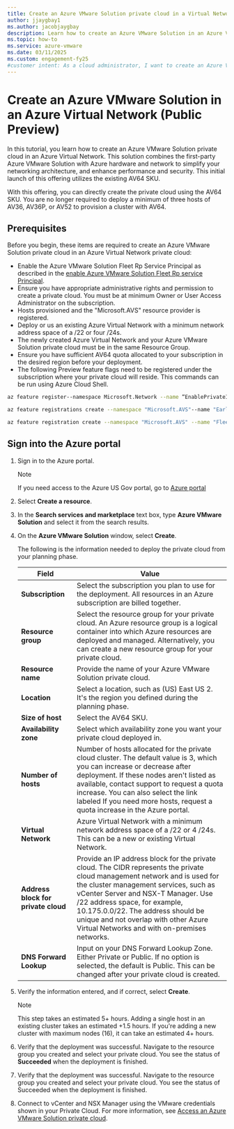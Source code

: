 ```yaml
---
title: Create an Azure VMware Solution private cloud in a Virtual Network (Public Preview)
author: jjaygbay1
ms.author: jacobjaygbay
description: Learn how to create an Azure VMware Solution in an Azure Virtual Network to apply Azure's infrastructure and VMware expertise effectively.
ms.topic: how-to
ms.service: azure-vmware
ms.date: 03/11/2025
ms.custom: engagement-fy25
#customer intent: As a cloud administrator, I want to create an Azure VMware Solution in a Virtual Network so that I can leverage Azure's infrastructure and VMware expertise.
---
```


# Create an Azure VMware Solution in an Azure Virtual Network (Public Preview)

In this tutorial, you learn how to create an Azure VMware Solution private cloud in an Azure Virtual Network. This solution combines the first-party Azure VMware Solution with Azure hardware and network to simplify your networking architecture, and enhance performance and security. This initial launch of this offering utilizes the existing AV64 SKU.

With this offering, you can directly create the private cloud using the AV64 SKU. You are no longer required to deploy a minimum of three hosts of AV36, AV36P, or AV52 to provision a cluster with AV64.

## Prerequisites

Before you begin, these items are required to create an Azure VMware Solution private cloud in an Azure Virtual Network private cloud:

- Enable the Azure VMware Solution Fleet Rp Service Principal as described in the [enable Azure VMware Solution Fleet Rp service Principal](native-first-party-principle-security.md).
- Ensure you have appropriate administrative rights and permission to create a private cloud. You must be at minimum Owner or User Access Administrator on the subscription.
- Hosts provisioned and the "Microsoft.AVS" resource provider is registered.
- Deploy or us an existing Azure Virtual Network with a minimum network address space of a /22 or four /24s.
- The newly created Azure Virtual Network and your Azure VMware Solution private cloud must be in the same Resource Group.
- Ensure you have sufficient AV64 quota allocated to your subscription in the desired region before your deployment. 
- The following Preview feature flags need to be registered under the subscription where your private cloud will reside. This commands can be run using Azure Cloud Shell. 

```bash
az feature register--namespace Microsoft.Network --name “EnablePrivateIpPrefixAllocation”--subscription **Subscription ID**
```

```bash
az feature registrations create --namespace "Microsoft.AVS"--name "Early Access"--subscription **Subscription ID**
```

```bash
az feature registration create --namespace "Microsoft.AVS" --name "FleetGreenfield" --subscription "<Subscription ID>" 
```

## Sign into the Azure portal

1. Sign in to the Azure portal.

    >[!NOTE] 
    > If you need access to the Azure US Gov portal, go to [Azure portal](https://portal.azure.us/)

1. Select **Create a resource**.

1. In the **Search services and marketplace** text box, type **Azure VMware Solution** and select it from the search results.

1. On the **Azure VMware Solution** window, select **Create**.

    The following is the information needed to deploy the private cloud from your planning phase.
    
    | Field                       | Value                                                                                                           |
    |-----------------------------|-----------------------------------------------------------------------------------------------------------------|
    | **Subscription**            | Select the subscription you plan to use for the deployment. All resources in an Azure subscription are billed together. |
    | **Resource group**          | Select the resource group for your private cloud. An Azure resource group is a logical container into which Azure resources are deployed and managed. Alternatively, you can create a new resource group for your private cloud. |
    | **Resource name**           | Provide the name of your Azure VMware Solution private cloud.                                                   |
    | **Location**                | Select a location, such as (US) East US 2. It's the region you defined during the planning phase.               |
    | **Size of host**            | Select the AV64 SKU.                                                                                            |
    | **Availability zone**       | Select which availability zone you want your private cloud deployed in.                                         |
    | **Number of hosts**         | Number of hosts allocated for the private cloud cluster. The default value is 3, which you can increase or decrease after deployment. If these nodes aren't listed as available, contact support to request a quota increase. You can also select the link labeled If you need more hosts, request a quota increase in the Azure portal. |
    | **Virtual Network**         | Azure Virtual Network with a minimum network address space of a /22 or 4 /24s. This can be a new or existing Virtual Network. |
    | **Address block for private cloud** | Provide an IP address block for the private cloud. The CIDR represents the private cloud management network and is used for the cluster management services, such as vCenter Server and NSX-T Manager. Use /22 address space, for example, 10.175.0.0/22. The address should be unique and not overlap with other Azure Virtual Networks and with on-premises networks. |
    | **DNS Forward Lookup**      | Input on your DNS Forward Lookup Zone. Either Private or Public. If no option is selected, the default is Public. This can be changed after your private cloud is created. |

1. Verify the information entered, and if correct, select **Create**.

    > [!NOTE] 
    > This step takes an estimated 5+ hours. Adding a single host in an existing cluster takes an estimated +1.5 hours. If you're adding a new cluster with maximum nodes (16), it can take an estimated 4+ hours.

1. Verify that the deployment was successful. Navigate to the resource group you created and select your private cloud. You see the status of **Succeeded** when the deployment is finished.

1. Verify that the deployment was successful. Navigate to the resource group you created and select your private cloud. You see the status of Succeeded when the deployment is finished. 
1. Connect to vCenter and NSX Manager using the VMware credentials shown in your Private Cloud. For more information, see [Access an Azure VMware Solution private cloud](tutorial-access-private-cloud.md). 
